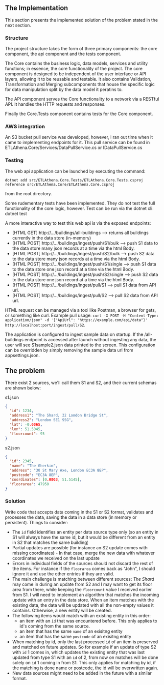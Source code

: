 ## The Implementation ##

This section presents the implemented solution of the problem stated in the next section.

### Structure ###

The project structure takes the form of three primary components: the core component, the api component and the tests component.

The Core contains the business logic, data models, services and utility functions; in essence, the core functionality of the project. The core component is designed to be independent of the user interface or API layers, allowing it to be reusable and testable. It also contains Validation, Transformation and Merging subcomponents that house the specific logic for data manipulation split by the data model it peratins to.

The API component serves the Core functionality to a network via a RESTful API. It handles the HTTP requests and responses.

Finally the Core.Tests component contains tests for the Core component.

### AWS integration ###

An S3 bucket pull service was developed, however, I ran out time when it came to implementing endpoints for it.
This pull service can be found in ETLAthena.Core/Services/DataPullService.cs or IDataPullService.cs

### Testing ###

The web api application can be launched by executing the command:

`dotnet add src/ETLAthena.Core.Tests/ETLAthena.Core.Tests.csproj reference src/ETLAthena.Core/ETLAthena.Core.csproj`

from the root directory.


Some rudementary tests have been implemented. They do not test the full functionality of the core logic, however.
Test can be run via the dotnet cli:
dotnet test

A more interactive way to test this web api is via the exposed endpoints:

- [HTML GET] http://.../buildings/all-buildings          --> returns all buildings currently in the data store (in-memory)
- [HTML POST] http://.../buildings/ingest/push/S1/bulk   --> push S1 data to the data store many json records at a time via the html Body.
- [HTML POST] http://.../buildings/ingest/push/S2/bulk   --> push S2 data to the data store many json records at a time via the html Body.
- [HTML POST] http://.../buildings/ingest/push/S1/single --> push S1 data to the data store one json record at a time via the html Body.
- [HTML POST] http://.../buildings/ingest/push/S2/single --> push S2 data to the data store one json record at a time via the html Body.
- [HTML POST] http://.../buildings/ingest/pull/S1        --> pull S1 data from API url.
- [HTML POST] http://.../buildings/ingest/pull/S2        --> pull S2 data from API url.

HTML request can be managed via a tool like Postman, a browser for gets, or something like curl.
Example pull usage: 
`curl -X POST -H "Content-Type: application/json" -d '{"ApiUrl": "https://example.com/api/data"}' http://localhost:port/ingest/pull/S2`.


The application is configured to ingest sample data on startup. If the /all-buildings endpoint is accessed after launch without ingesting any data,
the user will see S1sample2.json data printed to the screen. This configuration can be overridden by simply removing the sample data url from appsettings.json.


## The problem ##

There exist 2 sources, we'll call them S1 and S2, and their current schemas are shown below: 

s1.json
```json
{
  "id": 1234,
  "address1": "The Shard, 32 London Bridge St",
  "address2": "London SE1 9SG",
  "lat": -0.0865,
  "lon": 51.5045,
  "floorcount": 95
}
```
s2.json
```json
{
  "id": 2345,
  "name": "The Gherkin",
  "address": "30 St Mary Axe, London EC3A 8EP",
  "postcode": "EC3A 8EP",
  "coordinates": [0.0803, 51.5145],
  "floorarea": 47950
}
```

### Solution ###

Write code that accepts data coming in the S1 or S2 format, validates and processes the data, saving the data in a data store (in memory or persistent). Things to consider:

* The ```id``` field identifies an entity per data source type only (so an entity in S1 will always have the same id, but it would be different from an entity in S2 that matches the same building) 
* Partial updates are possible (for instance an S2 update comes with missing coordinates) - In that case, merge the new data with whatever coordinates we received on the last update
* Errors in individual fields of the sources should not discard the rest of the items. For instance if the ```floorarea``` comes back as "John", I should ignore it and use the other entries if they are valid.
* The main challenge is matching between different sources: *The Shard* may come in during an update from S2 and I may want to get its floor area from there, while keeping the ```floorcount``` value I received earlier from S1. I will need to implement an algorithm that matches the incoming update with an entry in the data store. When an item matches with the existing data, the data will be updated with all the non-empty values it contains. Otherwise, a new entity will be created. 
* The following items would match with an existing entity in this order:
    * an item with an ```id``` that was encountered before. This only applies to id's coming from the same source.
    * an item that has the same ```name``` of an exisitng entity
    * an item that has the same ```postcode``` of an exisitng entity
* When matching by id, only the last processed ```id``` of an item is preserved and matched on future updates. So for example if an update of type S2 with ```id``` 1 comes in, which updates the existing entity that was last updated from type S1 with an ```id``` of 2, from now on matches will be done solely on ```id``` 1 coming in from S1. This only applies for matching by id, if the matching is done name or postcode, the id will be overwritten again.
* New data sources might need to be added in the future with a similar format.


